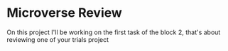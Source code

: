# Microverse Review
 On this project I'll be working on the first task of the block 2, that's about reviewing one of your trials project 

